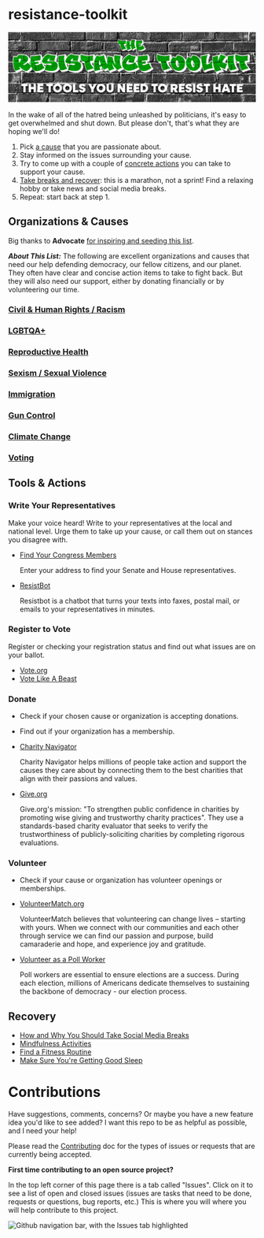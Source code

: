 # resistance-toolkit
<!-- ## All the tools you need to resist hate.  -->

![Logo for The Resistance Toolkit stylized as graffiti on a brick wall. Subtitle reads "The tools you need to resist hate."](assets/Banner.png)

In the wake of all of the hatred being unleashed by politicians, it's easy to get overwhelmed and shut down. But please don't, that's what they are hoping we'll do! 


1. Pick [a cause](#organizations--causes) that you are passionate about.
2. Stay informed on the issues surrounding your cause.
3. Try to come up with a couple of [concrete actions](#tools) you can take to support your cause.
4. [Take breaks and recover](#recovery): this is a marathon, not a sprint! Find a relaxing hobby or take news and social media breaks. 
5. Repeat: start back at step 1. 

## Organizations & Causes
Big thanks to **Advocate** [for inspiring and seeding this list](https://www.advocate.com/politics/anti-donald-trump-charities).


**_About This List:_** The following are excellent organizations and causes that need our help defending democracy, our fellow citizens, and our planet. They often have clear and concise action items to take to fight back. But they will also need our support, either by donating financially or by volunteering our time. 


### [Civil & Human Rights / Racism](causes/civil-rights/README.md)
### [LGBTQA+](causes/lgbtqa+/README.md)
### [Reproductive Health](causes/reproductive-health/README.md)
### [Sexism / Sexual Violence](causes/sex/README.md)
### [Immigration](causes/immigration/README.md)
### [Gun Control](causes/guns/README.md)
### [Climate Change](causes/climate/README.md)
### [Voting](causes/voting/README.md)


## Tools & Actions

### Write Your Representatives
Make your voice heard! Write to your representatives at the local and national level. Urge them to take up your cause, or call them out on stances you disagree with. 
- [Find Your Congress Members](https://www.congress.gov/members/find-your-member) 


  Enter your address to find your Senate and House representatives.
- [ResistBot](https://resist.bot)

  Resistbot is a chatbot that turns your texts into faxes, postal mail, or emails to your representatives in minutes.

### Register to Vote 
Register or checking your registration status and find out what issues are on your ballot.
- [Vote.org](https://www.vote.org/)
- [Vote Like A Beast](https://www.votelikeabeast.com/)

### Donate 
- Check if your chosen cause or organization is accepting donations.
- Find out if your organization has a membership. 
- [Charity Navigator](https://www.charitynavigator.org/)

  Charity Navigator helps millions of people take action and support the causes they care about by connecting them to the best charities that align with their passions and values.
- [Give.org](https://give.org/)

  Give.org's mission: "To strengthen public confidence in charities by promoting wise giving and trustworthy charity practices". They use a standards-based charity evaluator that seeks to verify the trustworthiness of publicly-soliciting charities by completing rigorous evaluations. 

### Volunteer
- Check if your cause or organization has volunteer openings or memberships. 
- [VolunteerMatch.org](https://www.volunteermatch.org/)

  VolunteerMatch believes that volunteering can change lives – starting with yours. When we connect with our communities and each other through service we can find our passion and purpose, build camaraderie and hope, and experience joy and gratitude.
  
- [Volunteer as a Poll Worker](https://www.eac.gov/help-america-vote)

  Poll workers are essential to ensure elections are a success. During each election, millions of Americans dedicate themselves to sustaining the backbone of democracy - our election process.

## Recovery
- [How and Why You Should Take Social Media Breaks](https://summer.harvard.edu/blog/need-a-break-from-social-media-heres-why-you-should-and-how-to-do-it/)
- [Mindfulness Activities](https://www.healthline.com/health/mind-body/mindfulness-activities#for-adults)
- [Find a Fitness Routine](https://www.mayoclinic.org/healthy-lifestyle/fitness/basics/fitness-basics/hlv-20049447)
- [Make Sure You're Getting Good Sleep](https://hub.jhu.edu/at-work/2022/03/11/good-sleep-for-good-health/)


# Contributions
Have suggestions, comments, concerns? Or maybe you have a new feature idea you'd like to see added? I want this repo to be as helpful as possible, and I need your help!

Please read the [Contributing](./CONTRIBUTING.md) doc for the types of issues or requests that are currently being accepted. 

**First time contributing to an open source project?**


In the top left corner of this page there is a tab called "Issues". Click on it to see a list of open and closed issues (issues are tasks that need to be done, requests or questions, bug reports, etc.) This is where you will where you will help contribute to this project.

![Github navigation bar, with the Issues tab highlighted](./assets/Screenshot%202025-01-25%20at%202.07.00 PM.png)
